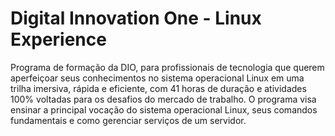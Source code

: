# Digital Innovation One - Linux Experience

Programa de formação da DIO, para profissionais de tecnologia que querem aperfeiçoar seus conhecimentos no sistema operacional Linux em uma trilha imersiva, rápida e eficiente, com 41 horas de duração e atividades 100% voltadas para os desafios do mercado de trabalho. O programa visa ensinar a principal vocação do sistema operacional Linux, seus comandos fundamentais e como gerenciar serviços de um servidor.

